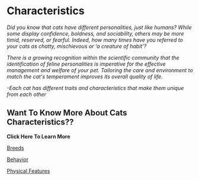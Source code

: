 # Characteristics 

_Did you know that cats have different personalities, just like humans?
While some display confidence, boldness, and sociability, others may be more timid, reserved, or fearful. Indeed, how many times have you referred to your cats as chatty, mischievous or ‘a creature of habit’?_

_There is a growing recognition within the scientific community that the identification of feline personalities is imperative for the effective management and welfare of your pet. Tailoring the care and environment to match the cat's temperament improves its overall quality of life._

_-Each cat has different traits and characteristics that make them unique from each other_

## Want To Know More About Cats Characteristics??
**Click Here To Learn More**

[Breeds](characteristics/breeds.md)

[Behavior](behavior/behavior.md)

[Physical Features](characteristic/features.md)

